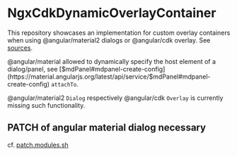 # NgxCdkDynamicOverlayContainer

This repository showcases an implementation for custom overlay containers when using @angular/material2 dialogs or @angular/cdk overlay. See [sources](https://github.com/reppners/ngx-cdk-dynamic-overlay-container/tree/master/src/app/dynamic-overlay-container).

@angular/material allowed to dynamically specify the host element of a dialog/panel,
see [$mdPanel#mdpanel-create-config](https://material.angularjs.org/latest/api/service/$mdPanel#mdpanel-create-config) `attachTo`.
 
@angular/material2 `Dialog` respectively @angular/cdk `Overlay` is currently missing such functionality.

## PATCH of angular material dialog necessary

cf. [patch.modules.sh](patch.modules.sh)
